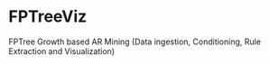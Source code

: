# FPTreeViz
FPTree Growth based AR Mining (Data ingestion, Conditioning, Rule Extraction and Visualization)
